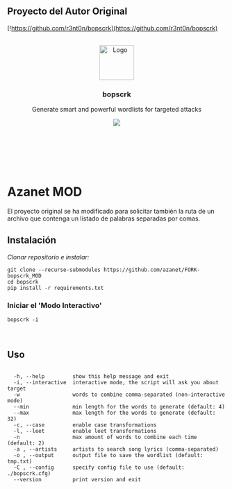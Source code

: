 
## Proyecto del Autor Original
 
<!-- PROJECT SHIELDS -->
[!https://github.com/r3nt0n/bopscrk](https://github.com/r3nt0n/bopscrk)

<!-- PROJECT LOGO -->
<br />
<div align="center">
  <a href="https://github.com/r3nt0n/bopscrk">
    <img src="https://github.com/r3nt0n/bopscrk/blob/master/img/logo_raster.svg" alt="Logo" width="80" height="80">
  </a>

  <h3 align="center">bopscrk</h3>

  <p align="center">
    Generate smart and powerful wordlists for targeted attacks
    <br />
    <p align="center"><img src="https://github.com/r3nt0n/bopscrk/blob/master/img/bopscrk-2.4.5.gif" /></p>  
    <br />
    <br />
  </p>
</div>
<br />
<br />


# Azanet MOD
<!-- GETTING STARTED -->
El proyecto original se ha modificado para solicitar también la ruta de un archivo que contenga un listado de palabras separadas por comas.
<br />

## Instalación

*Clonar repositorio e instalar:*

```
git clone --recurse-submodules https://github.com/azanet/FORK-bopscrk_MOD
cd bopscrk
pip install -r requirements.txt
```


### Iniciar el 'Modo Interactivo'
```
bopscrk -i
```
<br />

<!-- USAGE EXAMPLES -->
## Uso
```

  -h, --help         show this help message and exit
  -i, --interactive  interactive mode, the script will ask you about target
  -w                 words to combine comma-separated (non-interactive mode)
  --min              min length for the words to generate (default: 4)
  --max              max length for the words to generate (default: 32)
  -c, --case         enable case transformations
  -l, --leet         enable leet transformations
  -n                 max amount of words to combine each time (default: 2)
  -a , --artists     artists to search song lyrics (comma-separated)
  -o , --output      output file to save the wordlist (default: tmp.txt)
  -C , --config      specify config file to use (default: ./bopscrk.cfg)
  --version          print version and exit

```

<br />
<br />










